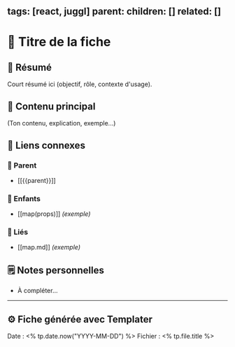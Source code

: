 ## tags: [react, juggl] parent: children: [] related: []

# 📄 Titre de la fiche

## 🧠 Résumé

Court résumé ici (objectif, rôle, contexte d'usage).

## 📌 Contenu principal

(Ton contenu, explication, exemple...)

## 🔗 Liens connexes

### 🧭 Parent

- [[{{parent}}]]
    

### 🧒 Enfants

- [[map(props)]] _(exemple)_
    

### 🔁 Liés

- [[map.md]] _(exemple)_
    

## 🗒️ Notes personnelles

- À compléter...
    

---

## ⚙️ Fiche générée avec Templater

Date : <% tp.date.now("YYYY-MM-DD") %> Fichier : <% tp.file.title %>


